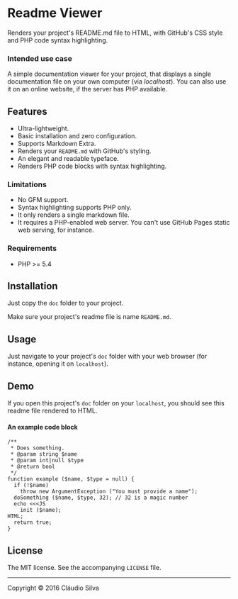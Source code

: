 # Readme Viewer
Renders your project's README.md file to HTML, with GitHub's CSS style and PHP code syntax highlighting.

### Intended use case

A simple documentation viewer for your project, that displays a single documentation file on your own computer (via *localhost*).
You can also use it on an online website, if the server has PHP available.

## Features

- Ultra-lightweight.
- Basic installation and zero configuration.
- Supports Markdown Extra.
- Renders your `README.md` with GitHub's styling.
- An elegant and readable typeface.
- Renders PHP code blocks with syntax highlighting.

### Limitations

- No GFM support.
- Syntax highlighting supports PHP only.
- It only renders a single markdown file.
- It requires a PHP-enabled web server. You can't use GitHub Pages static web serving, for instance.

### Requirements

- PHP >= 5.4

## Installation

Just copy the `doc` folder to your project.

Make sure your project's readme file is name `README.md`.

## Usage

Just navigate to your project's `doc` folder with your web browser (for instance, opening it on `localhost`).

## Demo

If you open this project's `doc` folder on your `localhost`, you should see this readme file rendered to HTML.

#### An example code block

	/**
	 * Does something.
	 * @param string $name
	 * @param int|null $type
	 * @return bool
	 */
	function example ($name, $type = null) {
	  if (!$name)
	    throw new ArgumentException ("You must provide a name");
	  doSomething ($name, $type, 32); // 32 is a magic number
	  echo <<<JS
	    init ($name);
	HTML;
	  return true;
	}

## License

The MIT license. See the accompanying `LICENSE` file.

---

Copyright &copy; 2016 Cláudio Silva
